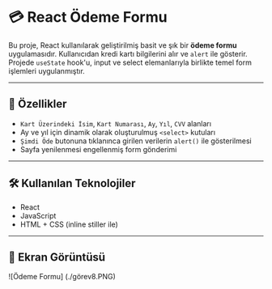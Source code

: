 # 💳 React Ödeme Formu

Bu proje, React kullanılarak geliştirilmiş basit ve şık bir **ödeme formu** uygulamasıdır. Kullanıcıdan kredi kartı bilgilerini alır ve `alert` ile gösterir. Projede `useState` hook'u, input ve select elemanlarıyla birlikte temel form işlemleri uygulanmıştır.

---

## 🎯 Özellikler

- `Kart Üzerindeki İsim`, `Kart Numarası`, `Ay`, `Yıl`, `CVV` alanları
- Ay ve yıl için dinamik olarak oluşturulmuş `<select>` kutuları
- `Şimdi Öde` butonuna tıklanınca girilen verilerin `alert()` ile gösterilmesi
- Sayfa yenilenmesi engellenmiş form gönderimi


---

## 🛠️ Kullanılan Teknolojiler

- React
- JavaScript 
- HTML + CSS (inline stiller ile)

---
## 📸 Ekran Görüntüsü
![Ödeme Formu] (./görev8.PNG)